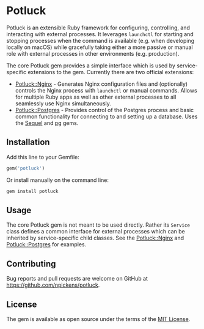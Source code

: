 # Potluck

Potluck is an extensible Ruby framework for configuring, controlling, and interacting with external
processes. It leverages `launchctl` for starting and stopping processes when the command is available (e.g.
when developing locally on macOS) while gracefully taking either a more passive or manual role with external
processes in other environments (e.g. production).

The core Potluck gem provides a simple interface which is used by service-specific extensions to the gem.
Currently there are two official extensions:

* [Potluck::Nginx](potluck-nginx/README.md) - Generates Nginx configuration files and (optionally) controls
  the Nginx process with `launchctl` or manual commands. Allows for multiple Ruby apps as well as other
  external processes to all seamlessly use Nginx simultaneously.
* [Potluck::Postgres](potluck-postgres/README.md) - Provides control of the Postgres process and basic
  common functionality for connecting to and setting up a database. Uses the
  [Sequel](https://github.com/jeremyevans/sequel) and [pg](https://github.com/ged/ruby-pg) gems.

## Installation

Add this line to your Gemfile:

```ruby
gem('potluck')
```

Or install manually on the command line:

```bash
gem install potluck
```

## Usage

The core Potluck gem is not meant to be used directly. Rather its `Service` class defines a common interface
for external processes which can be inherited by service-specific child classes. See the
[Potluck::Nginx](potluck-nginx/README.md) and [Potluck::Postgres](potluck-postgres/README.md) for examples.

## Contributing

Bug reports and pull requests are welcome on GitHub at https://github.com/npickens/potluck.

## License

The gem is available as open source under the terms of the
[MIT License](https://opensource.org/licenses/MIT).
